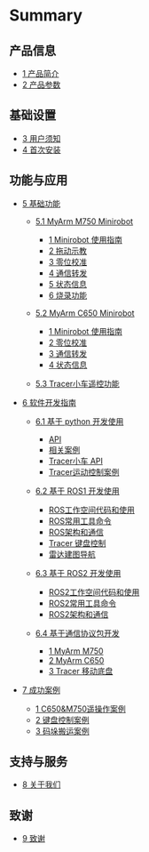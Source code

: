 
# Summary

## 产品信息

  - [1 产品简介](2-ProductInformation/1-ProductIntroduction/1-ProductIntroduction.md)
  - [2 产品参数](2-ProductInformation/2-ProductParameters/ProductParameters.md)

## 基础设置

  - [3 用户须知](3-BasicSettings/3-UserInstructions/UserInstructions.md)
  - [4 首次安装](3-BasicSettings/4-FirstTimeInstallation/FirstTimeInstallation.md)

## 功能与应用

  - [5 基础功能](4-FunctionsAndApplications/5-BasicFunctions/README.md)
    - [5.1 MyArm M750 Minirobot](4-FunctionsAndApplications/5-BasicFunctions/5.1-M750-Minirobot/README.md)
      - [1 Minirobot 使用指南](4-FunctionsAndApplications/5-BasicFunctions/5.1-M750-Minirobot/5.1.1-MinirobotGuide.md)
      - [2 拖动示教](4-FunctionsAndApplications/5-BasicFunctions/5.1-M750-Minirobot/5.1.2-maincontrol.md)
      - [3 零位校准](4-FunctionsAndApplications/5-BasicFunctions/5.1-M750-Minirobot/5.1.3-calibrate.md)
      - [4 通信转发](4-FunctionsAndApplications/5-BasicFunctions/5.1-M750-Minirobot/5.1.4-transponder.md)
      - [5 状态信息](4-FunctionsAndApplications/5-BasicFunctions/5.1-M750-Minirobot/5.1.5-information.md)
      - [6 烧录功能](4-FunctionsAndApplications/5-BasicFunctions/5.1-M750-Minirobot/5.1.6-flash.md)
    - [5.2 MyArm C650 Minirobot](4-FunctionsAndApplications/5-BasicFunctions/5.2-C650-Minirobot/README.md)
      - [1 Minirobot 使用指南](4-FunctionsAndApplications/5-BasicFunctions/5.2-C650-Minirobot/5.2.1-MinirobotGuide.md)
      - [2 零位校准](4-FunctionsAndApplications/5-BasicFunctions/5.2-C650-Minirobot/5.2.2-calibrate.md)
      - [3 通信转发](4-FunctionsAndApplications/5-BasicFunctions/5.2-C650-Minirobot/5.2.3-transponder.md)
      - [4 状态信息](4-FunctionsAndApplications/5-BasicFunctions/5.2-C650-Minirobot/5.2.4-information.md)

    - [5.3 Tracer小车遥控功能](4-FunctionsAndApplications/5-BasicFunctions/5.3-TracerCarRemoteControlFunction/tracerremotecontrol.md)

  - [6 软件开发指南](4-FunctionsAndApplications/6-SDKDevelopment/README.md)
    - [6.1 基于 python 开发使用](4-FunctionsAndApplications/6-SDKDevelopment/5.1-BasedOnPythonDevelopmentAndUse/1_download.md)
      - [API](4-FunctionsAndApplications/6-SDKDevelopment/5.1-BasedOnPythonDevelopmentAndUse/2_API.md)
      - [相关案例](4-FunctionsAndApplications/6-SDKDevelopment/5.1-BasedOnPythonDevelopmentAndUse/3_example.md)
      - [Tracer小车 API](4-FunctionsAndApplications/6-SDKDevelopment/5.1-BasedOnPythonDevelopmentAndUse/4_tracer_API.md)
      - [Tracer运动控制案例](4-FunctionsAndApplications/6-SDKDevelopment/5.1-BasedOnPythonDevelopmentAndUse/5_tracer_example.md)
    - [6.2 基于 ROS1 开发使用](4-FunctionsAndApplications/6-SDKDevelopment/5.2-DevelopmentAndUseBasedOnROS1/1_download.md)
      - [ROS工作空间代码和使用](4-FunctionsAndApplications/6-SDKDevelopment/5.2-DevelopmentAndUseBasedOnROS1/2_workcode.md)
      - [ROS常用工具命令](4-FunctionsAndApplications/6-SDKDevelopment/5.2-DevelopmentAndUseBasedOnROS1/3_ROScode.md)
      - [ROS架构和通信](4-FunctionsAndApplications/6-SDKDevelopment/5.2-DevelopmentAndUseBasedOnROS1/4_communication.md)
      - [Tracer 键盘控制](4-FunctionsAndApplications/6-SDKDevelopment/5.2-DevelopmentAndUseBasedOnROS1/5_tracer_keyboard_control.md)
      - [雷达建图导航](4-FunctionsAndApplications/6-SDKDevelopment/5.2-DevelopmentAndUseBasedOnROS1/6_tracer_map_navigation.md)

    - [6.3 基于 ROS2 开发使用](4-FunctionsAndApplications/6-SDKDevelopment/5.3-DevelopmentAndUseBasedOnROS2/1_download.md)
      - [ROS2工作空间代码和使用](4-FunctionsAndApplications/6-SDKDevelopment/5.3-DevelopmentAndUseBasedOnROS2/2_workcode.md)
      - [ROS2常用工具命令](4-FunctionsAndApplications/6-SDKDevelopment/5.3-DevelopmentAndUseBasedOnROS2/3_ROScode.md)
      - [ROS2架构和通信](4-FunctionsAndApplications/6-SDKDevelopment/5.3-DevelopmentAndUseBasedOnROS2/4_communication.md)

    - [6.4 基于通信协议包开发](4-FunctionsAndApplications/6-SDKDevelopment/5.4-DevelopmentBasedOnCommunicationProtocolPackage/5.4.1-M750-CommunicationDoc.md)
      - [1 MyArm M750](4-FunctionsAndApplications/6-SDKDevelopment/5.4-DevelopmentBasedOnCommunicationProtocolPackage/5.4.1-M750-CommunicationDoc.md)
      - [ 2 MyArm C650](4-FunctionsAndApplications/6-SDKDevelopment/5.4-DevelopmentBasedOnCommunicationProtocolPackage/5.4.2-C650-CommunicationDoc.md)
      - [ 3 Tracer 移动底盘](4-FunctionsAndApplications/6-SDKDevelopment/5.4-DevelopmentBasedOnCommunicationProtocolPackage/5.4.3-Tracer-CommunicationDoc.md)

    


  - [7 成功案例](4-FunctionsAndApplications/7-SuccessfulCases/7-SuccessfulCases.md)
    * [1 C650&M750遥操作案例](4-FunctionsAndApplications/7-SuccessfulCases/MC_control.md)
    * [2 键盘控制案例](4-FunctionsAndApplications/7-SuccessfulCases/key.md)
    * [3 码垛搬运案例](4-FunctionsAndApplications/7-SuccessfulCases/coords.md)


    <!-- - [8. 配套资源](features-applications/supporting-resources.md) -->
      <!-- - [8.1 产品资料](features-applications/product-info.md) -->
      <!-- - [8.2 产品图纸](features-applications/product-drawings.md) -->
      <!-- - [8.3 软件资料及源码](features-applications/software-sources.md) -->
      <!-- - [8.4 系统资料](features-applications/system-info.md) -->
      <!-- - [8.5 宣传资料](features-applications/promotional-materials.md) -->

## 支持与服务

  - [8 关于我们](5-SupportAndService/5-SupportAndService.md)

## 致谢

  - [9 致谢](6-Acknowledgments/6-Acknowledgments.md)
